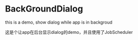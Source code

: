 # BackGroundDialog

this is a demo, show dialog while app is in backgroud

这是个让app在后台显示dialog的demo，并且使用了JobScheduler
